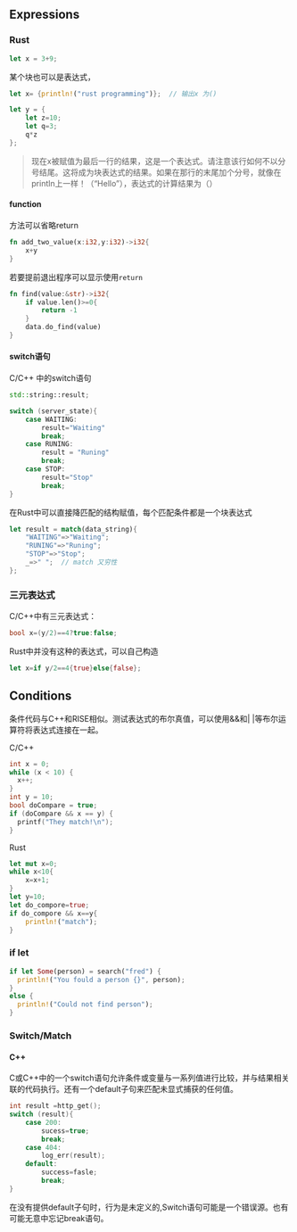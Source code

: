 ## Expressions

### Rust

```rust
let x = 3+9;
```

某个块也可以是表达式，

```rust
let x= {println!("rust programming")};  // 输出x 为()
```

```rust
let y = {
	let z=10;
	let q=3;
	q*z
};
```

> 现在x被赋值为最后一行的结果，这是一个表达式。请注意该行如何不以分号结尾。这将成为块表达式的结果。如果在那行的末尾加个分号，就像在println上一样！（“Hello”），表达式的计算结果为（）

#### function

方法可以省略return

```rust
fn add_two_value(x:i32,y:i32)->i32{
	x+y
}
```

若要提前退出程序可以显示使用`return`

```rust
fn find(value:&str)->i32{
	if value.len()>=0{
		return -1
	}
	data.do_find(value)
}
```

#### switch语句

C/C++ 中的switch语句

```c++
std::string::result;

switch (server_state){
    case WAITING:
        result="Waiting"
        break;
    case RUNING:
        result = "Runing"
        break;
    case STOP:
        result="Stop"
        break;    
}
```

在Rust中可以直接降匹配的结构赋值，每个匹配条件都是一个块表达式

```rust
let result = match(data_string){
	"WAITING"=>"Waiting";
  	"RUNING"=>"Runing";
    "STOP"=>"Stop";
    _=>" ";  // match 又穷性
};
```

### 三元表达式

C/C++中有三元表达式：

```c++
bool x=(y/2)==4?true:false;
```



Rust中并没有这种的表达式，可以自己构造

```rust
let x=if y/2==4{true}else{false};
```

## Conditions

条件代码与C++和RISE相似。测试表达式的布尔真值，可以使用&&和| |等布尔运算符将表达式连接在一起。

C/C++

```c++
int x = 0;
while (x < 10) {
  x++;
}
int y = 10;
bool doCompare = true;
if (doCompare && x == y) {
  printf("They match!\n");
}
```

Rust

```rust
let mut x=0;
while x<10{
	x=x+1;
}
let y=10;
let do_compore=true;
if do_compore && x==y{
    println!("match");
}
```

### if let

```rust
if let Some(person) = search("fred") {
  println!("You fould a person {}", person);
}
else {
  println!("Could not find person");
}
```

### Switch/Match

#### C++

C或C++中的一个switch语句允许条件或变量与一系列值进行比较，并与结果相关联的代码执行。还有一个default子句来匹配未显式捕获的任何值。

```c++
int result =http_get();
switch (result){
    case 200:
        sucess=true;
        break;
    case 404:
        log_err(result);
    default:
        success=fasle;
        break;
}
```

在没有提供default子句时，行为是未定义的,Switch语句可能是一个错误源。也有可能无意中忘记break语句。
















